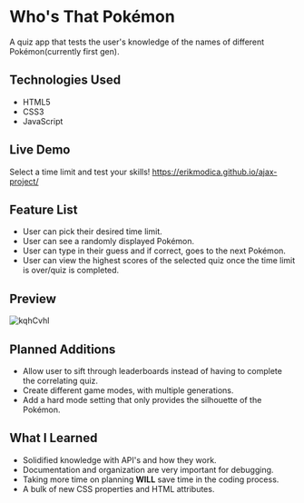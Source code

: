 # Who's That Pokémon

A quiz app that tests the user's knowledge of the names of different Pokémon(currently first gen). 


## Technologies Used
- HTML5
- CSS3
- JavaScript

## Live Demo
Select a time limit and test your skills! https://erikmodica.github.io/ajax-project/

## Feature List
- User can pick their desired time limit.
- User can see a randomly displayed Pokémon.
- User can type in their guess and if correct, goes to the next Pokémon.
- User can view the highest scores of the selected quiz once the time limit is over/quiz is completed.

## Preview

![kqhCvhl](https://user-images.githubusercontent.com/76715055/109896177-5bd1dd00-7c45-11eb-8fac-014fa878fce9.gif)

## Planned Additions
- Allow user to sift through leaderboards instead of having to complete the correlating quiz.
- Create different game modes, with multiple generations.
- Add a hard mode setting that only provides the silhouette of the Pokémon.

## What I Learned
- Solidified knowledge with API's and how they work.
- Documentation and organization are very important for debugging.
- Taking more time on planning **WILL** save time in the coding process.
- A bulk of new CSS properties and HTML attributes.
